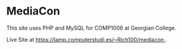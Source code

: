 <h1>MediaCon</h1>
<p>This site uses PHP and MySQL for COMP1006 at Georgian College.</p>
<p>Live Site at <a href="https://lamp.computerstudi.es/~Rich100/mediacon" target="_blank">
https://lamp.computerstudi.es/~Rich100/mediacon
</a>.</p>